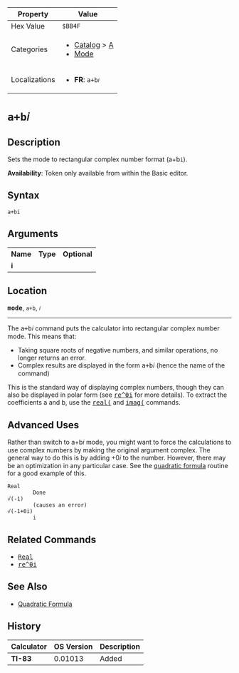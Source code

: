 | Property      | Value |
|---------------|-------|
| Hex Value     | `$BB4F`|
| Categories    | <ul><li>[Catalog](<../categories/Catalog.md>) > [A](<../categories/Catalog.md#A>)</li><li>[Mode](<../categories/Mode.md>)</li></ul> |
| Localizations | <ul><li><b>FR</b>: `a+b𝑖`</li></ul> |

# `a+b𝑖`

## Description
Sets the mode to rectangular complex number format (a+b`i`).


<b>Availability</b>: Token only available from within the Basic editor.

## Syntax
`a+bi`

## Arguments
<table>
<tr><th>Name</th><th>Type</th><th>Optional</th></tr>

<tr><td><b>i</b></td><td></td><td></td></tr>

</table>

## Location
<tt><kbd><b>mode</b></kbd></tt>, `a+b`, `𝑖`
<hr>

The <tt>a+b𝑖</tt> command puts the calculator into rectangular complex number mode. This means that:

*   Taking square roots of negative numbers, and similar operations, no longer returns an error.
*   Complex results are displayed in the form <tt>a+b𝑖</tt> (hence the name of the command)

This is the standard way of displaying complex numbers, though they can also be displayed in polar form (see <tt><a href="/re-thetai">re^θi</a></tt> for more details). To extract the coefficients a and b, use the <tt><a href="/real-func">real(</a></tt> and <tt><a href="/imag">imag(</a></tt> commands.

## Advanced Uses

Rather than switch to a+b𝑖 mode, you might want to force the calculations to use complex numbers by making the original argument complex. The general way to do this is by adding +0𝑖 to the number. However, there may be an optimization in any particular case. See the [quadratic formula](/quadratic-formula) routine for a good example of this.

```ti-basic
Real
        Done
√(-1)    
        (causes an error)
√(-1+0i)        
        i
```

## Related Commands

*   <tt><a href="/real-mode">Real</a></tt>
*   <tt><a href="/re-thetai">re^θi</a></tt>

## See Also

*   [Quadratic Formula](/quadratic-formula)

## History
| Calculator | OS Version | Description |
|------------|------------|-------------|
| <b>TI-83</b> | 0.01013 | Added |


